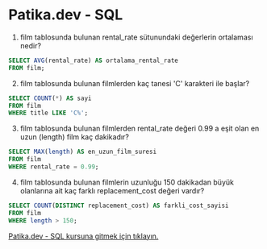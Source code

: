 
# Patika.dev - SQL 

1. film tablosunda bulunan rental_rate sütunundaki değerlerin ortalaması nedir?

```sql
SELECT AVG(rental_rate) AS ortalama_rental_rate
FROM film;
```

2. film tablosunda bulunan filmlerden kaç tanesi 'C' karakteri ile başlar?

```sql
SELECT COUNT(*) AS sayi
FROM film
WHERE title LIKE 'C%';
```

3. film tablosunda bulunan filmlerden rental_rate değeri 0.99 a eşit olan en uzun (length) film kaç dakikadır?

```sql
SELECT MAX(length) AS en_uzun_film_suresi
FROM film
WHERE rental_rate = 0.99;
```

4. film tablosunda bulunan filmlerin uzunluğu 150 dakikadan büyük olanlarına ait kaç farklı replacement_cost değeri vardır?

```sql
SELECT COUNT(DISTINCT replacement_cost) AS farkli_cost_sayisi
FROM film
WHERE length > 150;
```


[Patika.dev - SQL kursuna gitmek için tıklayın.](https://academy.patika.dev/tr/courses/sql)

